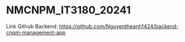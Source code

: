 # NMCNPM_IT3180_20241
Link Github Backend: https://github.com/Nguyentheanh1424/backend-cnpm-management-app
